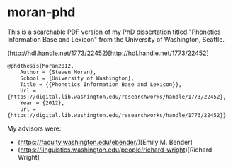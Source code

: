 # moran-phd

This is a searchable PDF version of my PhD dissertation titled "Phonetics Information Base and Lexicon" from the University of Washington, Seattle.

(http://hdl.handle.net/1773/22452)[http://hdl.handle.net/1773/22452]

```
@phdthesis{Moran2012,
	Author = {Steven Moran},
	School = {University of Washington},
	Title = {{Phonetics Information Base and Lexicon}},
	Url = {https://digital.lib.washington.edu/researchworks/handle/1773/22452},
	Year = {2012},
	url = {https://digital.lib.washington.edu/researchworks/handle/1773/22452}}
```

My advisors were:

* (https://faculty.washington.edu/ebender/)[Emily M. Bender]
* (https://linguistics.washington.edu/people/richard-wright)[Richard Wright]








